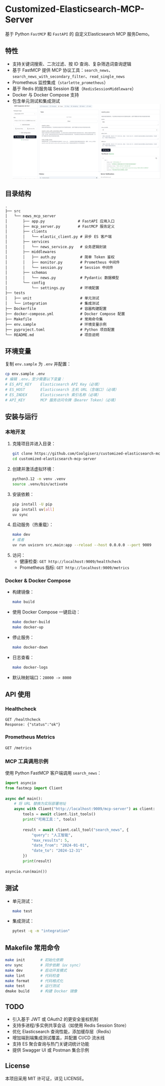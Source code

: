 # Customized-Elasticsearch-MCP-Server

基于 Python `FastMCP` 和 `FastAPI` 的 自定义Elasticsearch MCP 服务Demo。

## 特性
- 支持关键词搜索、二次过滤、按 ID 查询、复杂筛选词查询逻辑
- 基于 FastMCP 提供 MCP 协议工具：`search_news`、`search_news_with_secondary_filter`、`read_single_news`
- Prometheus 监控集成（`starlette_prometheus`）
- 基于 Redis 的服务端 Session 存储（`RedisSessionMiddleware`）
- Docker 与 Docker Compose 支持
- 包含单元测试和集成测试
![](images/mcp-server.png)

## 目录结构

```
.
├── src
│   └── news_mcp_server
│       ├── app.py               # FastAPI 应用入口
│       ├── mcp_server.py        # FastMCP 服务定义
│       ├── clients
│       │   └── elastic_client.py # 异步 ES 客户端
│       ├── services
│       │   └── news_service.py   # 业务逻辑封装
│       ├── middlewares
│       │   ├── auth.py           # 简单 Token 鉴权
│       │   ├── monitor.py        # Prometheus 中间件
│       │   └── session.py        # Session 中间件
│       ├── schemas
│       │   └── news.py           # Pydantic 数据模型
│       └── config
│           └── settings.py       # 环境配置
├── tests
│   ├── unit                      # 单元测试
│   └── integration               # 集成测试
├── Dockerfile                    # 容器构建配置
├── docker-compose.yml            # Docker Compose 配置
├── Makefile                      # 常用命令集
├── env.sample                    # 环境变量示例
├── pyproject.toml                # Python 项目配置
└── README.md                     # 项目说明
```

## 环境变量

复制 `env.sample` 为 `.env` 并配置：

```bash
cp env.sample .env
# 编辑 .env，至少需要以下变量：
# ES_API_KEY    Elasticsearch API Key（必填）
# ES_HOST       Elasticsearch 主机 URL（含端口）（必填）
# ES_INDEX      Elasticsearch 索引名称（必填）
# API_KEY       MCP 服务访问令牌（Bearer Token）（必填）
``` 


## 安装与运行

### 本地开发

1. 克隆项目并进入目录：
   ```bash
   git clone https://github.com/Coolgiserz/customized-elasticsearch-mcp-server
   cd customized-elasticsearch-mcp-server
   ```
2. 创建并激活虚拟环境：
   ```bash
   python3.12 -m venv .venv
   source .venv/bin/activate
   ```
3. 安装依赖：
   ```bash
   pip install -U pip
   pip install uv[all]
   uv sync
   ```
4. 启动服务（热重载）：
   ```bash
   make dev
   # 或者
   uv run uvicorn src.main:app --reload --host 0.0.0.0 --port 9009
   ```
5. 访问：
   - 健康检查: `GET http://localhost:9009/healthcheck`
   - Prometheus 指标: `GET http://localhost:9009/metrics`

### Docker & Docker Compose

- 构建镜像：
  ```bash
  make build
  ```
- 使用 Docker Compose 一键启动：
  ```bash
  make docker-build
  make docker-up
  ```
- 停止服务：
  ```bash
  make docker-down
  ```
- 日志查看：
  ```bash
  make docker-logs
  ```
- 默认映射端口：`28000 -> 8000`

## API 使用

### Healthcheck

```
GET /healthcheck
Response: {"status":"ok"}
```

### Prometheus Metrics

```
GET /metrics
```

### MCP 工具调用示例

使用 Python FastMCP 客户端调用 `search_news`：

```python
import asyncio
from fastmcp import Client

async def main():
    # 将 URL 替换为实际部署地址
    async with Client("http://localhost:9009/mcp-server") as client:
        tools = await client.list_tools()
        print("可用工具：", tools)

        result = await client.call_tool("search_news", {
            "query": "人工智能",
            "max_results": 5,
            "date_from": "2024-01-01",
            "date_to": "2024-12-31"
        })
        print(result)

asyncio.run(main())
```

## 测试

- 单元测试：
  ```bash
  make test
  ```
- 集成测试：
  ```bash
  pytest -q -m "integration"
  ```

## Makefile 常用命令

```bash
make init       # 初始化依赖
env sync        # 同步依赖（uv sync）
make dev        # 启动开发模式
make lint       # 代码检查
make format     # 代码格式化
make test       # 运行测试
dmake build     # 构建 Docker 镜像
``` 

## TODO
- 引入基于 JWT 或 OAuth2 的更安全鉴权机制
- 支持多进程/多实例共享会话（如使用 Redis Session Store）
- 优化 Elasticsearch 查询性能，添加缓存层（Redis）
- 增加端到端集成测试覆盖，并配置 CI/CD 流水线
- 支持 ES 聚合查询与热门关键词统计功能
- 提供 Swagger UI 或 Postman 集合示例

## License

本项目采用 MIT 许可证，详见 LICENSE。
